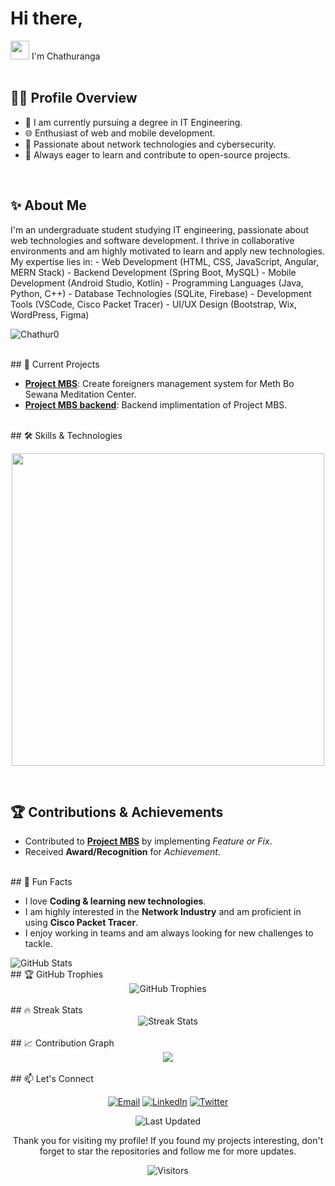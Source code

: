 # Hi there, 
<img src="https://emojis.slackmojis.com/emojis/images/1531849430/4246/blob-sunglasses.gif?1531849430" width="30"/> I'm Chathuranga  
<br />

## 👨‍💻 Profile Overview
- 💼 I am currently pursuing a degree in IT Engineering.
- 🌐 Enthusiast of web and mobile development.
- 🚀 Passionate about network technologies and cybersecurity.
- 🌱 Always eager to learn and contribute to open-source projects.
<br />

## ✨ About Me
<p>
    I'm an undergraduate student studying IT engineering, passionate about web technologies and software development. I thrive in collaborative environments and am highly motivated to learn and apply new technologies. My expertise lies in:
    - Web Development (HTML, CSS, JavaScript, Angular, MERN Stack)
    - Backend Development (Spring Boot, MySQL)
    - Mobile Development (Android Studio, Kotlin)
    - Programming Languages (Java, Python, C++)
    - Database Technologies (SQLite, Firebase)
    - Development Tools (VSCode, Cisco Packet Tracer)
    - UI/UX Design (Bootstrap, Wix, WordPress, Figma)
</p>
<p align="left">
  <img src="https://komarev.com/ghpvc/?username=Chathur0&label=Profile%20views&color=770677&style=for-the-badge&logo=star" alt="Chathur0" style="padding-right:20px;" />
</p>
<br />
## 🚀 Current Projects
<ul>
    <li><a href="https://github.com/Chathur0/Project-MBS.git"><strong>Project MBS</strong></a>: Create foreigners management system for Meth Bo Sewana Meditation Center.</li>
    <li><a href="https://github.com/Chathur0/Project_MBS_BackEnd.git"><strong>Project MBS backend</strong></a>: Backend implimentation of Project MBS.</li>
</ul>
<br />
## 🛠️ Skills & Technologies
<p align="center">
<img width="500px" src="https://skillicons.dev/icons?i=py,java,js,html,css,angular,react,nodejs,express,spring,sqlite,mysql,mongo,firebase,git,vscode,docker,kotlin,androidstudio,bootstrap,wix,wordpress,figma,c++,aws,postman,linux&perline=10" />
</p>
<br />

## 🏆 Contributions & Achievements
<ul>
    <li>Contributed to <a href="https://github.com/Chathur0/Project-MBS.git"><strong>Project MBS</strong></a> by implementing <em>Feature or Fix</em>.</li>
    <li>Received <strong>Award/Recognition</strong> for <em>Achievement</em>.</li>
</ul>
<br />
## 🌟 Fun Facts
<ul>
    <li>I love <strong>Coding & learning new technologies</strong>.</li>
    <li>I am highly interested in the <strong>Network Industry</strong> and am proficient in using <strong>Cisco Packet Tracer</strong>.</li>
    <li>I enjoy working in teams and am always looking for new challenges to tackle.</li>
</ul>

<img src="https://github-readme-stats.vercel.app/api?username=Chathur0&show_icons=true&theme=radical" alt="GitHub Stats">
<br />
## 🏆 GitHub Trophies

<div align="center">
    <img src="https://github-profile-trophy.vercel.app/?username=Chathur0&theme=onedark" alt="GitHub Trophies">
</div>
<br />
## 🔥 Streak Stats
<div align="center">
    <img src="https://github-readme-streak-stats.herokuapp.com/?user=Chathur0&theme=radical" alt="Streak Stats">
</div>
<br />
## 📈 Contribution Graph
<div align="center">
    <img src="https://github-readme-activity-graph.vercel.app/graph?username=Chathur0&bg_color=220a28&&color=ffffff&line=c56a90&point=ffeb95&area=false&hide_border=false" border-radius="15">
</div>
<br />
## 📫 Let's Connect
<p align="center">
    <a href="mailto:chathurangampnuwan@gmail.com"><img src="https://img.shields.io/badge/Email-D14836?style=for-the-badge&logo=gmail&logoColor=white" alt="Email"></a>
    <a href="https://www.linkedin.com/in/chathuranga-denuwan-09847b307/"><img src="https://img.shields.io/badge/LinkedIn-0077B5?style=for-the-badge&logo=linkedin&logoColor=white" alt="LinkedIn"></a>
    <a href="https://x.com/Chathu0929"><img src="https://img.shields.io/badge/Twitter-1DA1F2?style=for-the-badge&logo=twitter&logoColor=white" alt="Twitter"></a>
</p>


<p align="center">
    <img src="https://img.shields.io/badge/Last%20Updated-June%2014,%202024-informational" alt="Last Updated">
</p>

<p align="center">
    Thank you for visiting my profile! If you found my projects interesting, don't forget to star the repositories and follow me for more updates.
</p>

<p align="center">
    <img src="https://visitor-badge.laobi.icu/badge?page_id=YOUR_GITHUB_USERNAME" alt="Visitors">
</p>
